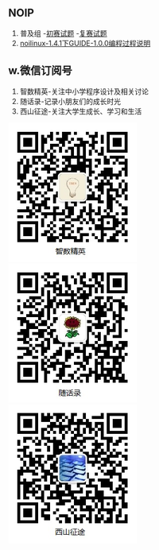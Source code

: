 ## NOIP

1. 普及组
    -[初赛试题](junior/preliminary/)
    -[复赛试题](junior/repecharge/)
3. [noilinux-1.4.1下GUIDE-1.0.0编程过程说明](handbook/coding/)

<!--
2. 提高组
    -[初赛试题](senior/preliminary/)
    -[复赛试题](senior/repecharge/)
-->

## w.微信订阅号

1. 智数精英-关注中小学程序设计及相关讨论
2. 随话录-记录小朋友们的成长时光
2. 西山征途-关注大学生成长、学习和生活

![欢迎关注“智数精英”订阅号](assets/me/img/idea8.jpg)
![欢迎关注“随话录”订阅号](assets/me/img/shl8.jpg)
![欢迎关注“西山征途”订阅号](assets/me/img/xszt8.jpg)





